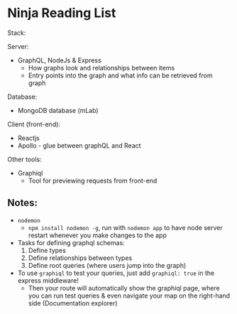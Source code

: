 # Ninja Reading List

Stack:

Server:

-   GraphQL, NodeJs & Express
    -   How graphs look and relationships between items
    -   Entry points into the graph and what info can be retrieved from graph

Database:

-   MongoDB database (mLab)

Client (front-end):

-   Reactjs
-   Apollo - glue between graphQL and React

Other tools:

-   Graphiql
    -   Tool for previewing requests from front-end

## Notes:

-   `nodemon`
    -   `npm install nodemon -g`, run with `nodemon app` to have node server restart whenever you make changes to the app
-   Tasks for defining graphql schemas:
    1. Define types
    1. Define relationships between types
    1. Define root queries (where users jump into the graph)
-   To use `graphiql` to test your queries, just add `graphiql: true` in the express middleware!
    -   Then your route will automatically show the graphiql page, where you can run test queries & even navigate your map on the right-hand side (Documentation explorer)
